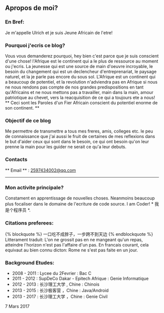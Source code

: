 ## Apropos de moi?

### En Bref:
Je m'appelle Ulrich et je suis Jeune Africain de l'etre! 

### Pourquoi j'ecris ce blog? 
Vous vous demanderez pourquoi, hey bien c'est parce que je suis conscient d'une chose! l'Afrique est le continent qui a le plus de ressource au moment ou j'ecris. La jeunesse qui est une source de main d'oeuvre incroyable, le besoin du changement qui est un declencheur d'entreprenariat, le paysage naturel, et la je parle pas encore du sous sol. L'Afrique est un continent qui a beaucoup de potentiel, et la revolution n'adviendra pas en Afrique si nous ne nous rendons pas compte de nos grandes predispositions en tant qu'Africains et ne nous mettons pas a travailler, main dans la main, amour patriotique au chevet, vers la reacquisition de ce qui a toujours ete a nous!
** Ceci sont les Paroles d'un Fier Africain conscient du potentiel enorme de son continent. **


### Objectif de ce blog
Me permettre de transmettre a tous mes freres, amis, colleges etc. le peu de connaissance que j'ai aussi le fruit de certaines de mes reflexions dans le but d'aider ceux qui sont dans le besoin, ce qui ont besoin qu'on leur prenne la main pour les guider ne serait ce qu'a leur debuts.

### Contacts
** Email ** : 2597434002@qq.com

--- 

### Mon activite principale? 
Constament en apprentissage de nouvelles choses. Neanmoins beaucoup plus focaliser dans le domaine de l'ecriture de code source. I am Coder! * 我是个程序员 *.


### Citations preferees:
{% blockquote %}
一口吃不成胖子，一步跨不到天边
{% endblockquote %}
Litterament traduit: L'on ne grossit pas en ne mangeant qu'un repas, atteindre l'horizon n'est pas l'affaire d'un pas. En francais courant, cela equivaut au bien connu dicton:
Rome ne s'est pas faite en un jour.


### Background Etudes:
*	2008 - 2011 : Lycee du 2Fevrier : Bac C
*	2011 - 2012 : SupDeCo Dakar - Epitech Afrique :  Genie Informatique
*	2012 - 2013	: 长沙理工大学 , Chine : Chinois
*	2013 - 2015	: 长沙极客营 ，Chine : Java/Android
*	2013 - 2017 : 长沙理工大学 ，Chine : Genie Civil


7 Mars 2017

